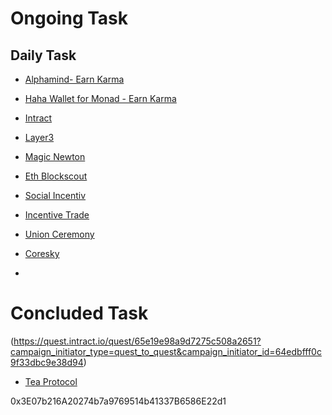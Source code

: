 # Ongoing Task
## Daily Task
* [Alphamind- Earn Karma](https://app.alphamind.co/build_karma?invite=4WIih2_b)
* [Haha Wallet for Monad - Earn Karma](https://join.haha.me/TOSIN-3HXP6U)
* [Intract](https://quest.intract.io/?referralCode=4Im5o3&referralSource=REFERRAL_PAGE&referralLink=https%3A%2F%2Fquest.intract.io%2Freferral)
* [Layer3](https://app.layer3.xyz/quests?ref=tosinchukwu.eth)
* [Magic Newton](https://magicnewton.com/portal?referral=oz1t0zaz6nhxb0sm)
* [Eth Blockscout](https://eth.blockscout.com?ref=HCOFWO)
* [Social Incentiv](https://social.incentiv.net?ref=5560)
* [Incentive Trade](https://www.incentive.finance/)
* [Union Ceremony](https://app.union.build)
* [Coresky](https://share.coresky.com/zscbhy/tasks-rewards)

* 
# Concluded Task
(https://quest.intract.io/quest/65e19e98a9d7275c508a2651?campaign_initiator_type=quest_to_quest&campaign_initiator_id=64edbfff0c9f33dbc9e38d94)

* [Tea Protocol](https://tea.xyz/Sepolia)

0x3E07b216A20274b7a9769514b41337B6586E22d1
